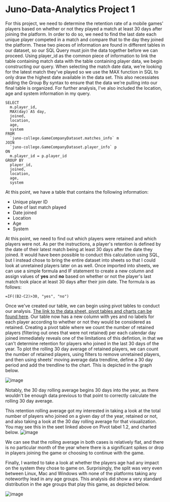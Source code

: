 # Juno-Data-Analytics Project 1

For this project, we need to determine the retention rate of a mobile games' players based on whether or not they played a match at least 30 days after joining the platform. In order to do so, we need to find the last date each unique player competed in a match and compare that to the day they joined the platform. These two pieces of information are found in different tables in our dataset, so our SQL Query must join the data together before we can proceed. Using player_id as the common piece of information to link the table containing match data with the table containing player data, we begin constructing our query. When selecting the match date data, we're looking for the latest match they've played so we use the MAX function in SQL to only draw the highest date available in the data set. This also necessiates adding the Group By syntax to ensure that the data we're pulling into our final table is organized. For further analysis, I've also included the location, age and system information in my query. 

```
SELECT
  m.player_id,
  MAX(day) AS day,
  joined,
  location,
  age,
  system
FROM
  `juno-college.GameCompanyDataset.matches_info` m
JOIN
  `juno-college.GameCompanyDataset.player_info` p
ON
  m.player_id = p.player_id
GROUP BY
  player_id,
  joined,
  location,
  age,
  system
```
At this point, we have a table that contains the following information:
- Unique player ID
- Date of last match played
- Date joined 
- Location
- Age
- System

At this point, we need to find out which players were retained and which players were not. As per the instructions, a player's retention is defined by the date of their latest match being at least 30 days after the date they joined. It would have been possible to conduct this calculation using SQL, but I instead chose to bring the entire dataset into sheets so that I could look at unretained players later on as well. Once imported into sheets, we can use a simple formula and IF statement to create a new column and assign values of **yes** and **no** based on whether or not the player's last match took place at least 30 days after their join date. The formula is as follows:

```
=IF((B2-C2)>30, "yes", "no")
```
Once we've created our table, we can begin using pivot tables to conduct our analysis. [The link to the data sheet, pivot tables and charts can be found here](https://docs.google.com/spreadsheets/d/17SnEUZl79uGFn5ROfz6h8IlQySTDKXGg_7ixMdGSarQ/edit?usp=sharing). Our table now has a new column with yes and no labels for each player according to whether or not they would be considered as retained. Creating a pivot table where we count the number of retained players (filtering out ones that were not retained) per each calendar day joined immediately reveals one of the limitations of this defintion, in that we can't determine retention for players who joined in the last 30 days of the year. To plot the rolling 30 day average of retained players, we can count the number of retained players, using filters to remove unretained players, and then using sheets' moving average data trendline, define a 30 day period and add the trendline to the chart. This is depicted in the graph below. 

![image](https://user-images.githubusercontent.com/56803903/140893733-b51435cf-11b0-4a8d-b8c5-a79a525da65e.png)

Notably, the 30 day rolling average begins 30 days into the year, as there wouldn't be enough data previous to that point to correctly calculate the rolling 30 day average.

This retention rolling average got my interested in taking a look at the total number of players who joined on a given day of the year, retained or not, and also taking a look at the 30 day rolling average for that visualization. You may see this in the seet linked above on Pivot tabel 1.2, and charted below. 
![image](https://user-images.githubusercontent.com/56803903/140895558-948772c1-e793-42db-a436-db3ce68b6946.png)

We can see that the rolling average in both cases is relatively flat, and there is no particular month of the year where there is a significant spikes or drop in players joining the game or choosing to continue with the game. 

Finally, I wanted to take a look at whether the players age had any impact on the system they chose to game on. Surprisingly, the split was very even between Linux, Mac and Windows with none of the platforms taking any noteworthy lead in any age groups. This analysis did show a very standard distribution in the age groups that play this game, as depicted below. 

![image](https://user-images.githubusercontent.com/56803903/140888688-642abcce-1471-4370-8ecf-5cfbb95104a3.png)
